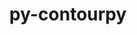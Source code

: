 ---
title: "py-contourpy"
layout: cache
categories: [package, develop]
meta: {"compilers": ["apple-clang@=16.0.0", "gcc@=11.1.0", "gcc@=11.4.0", "gcc@=13.2.0", "gcc@=7.5.0", "gcc@=9.4.0", "oneapi@=2024.2.1"], "num_specs": 198, "num_specs_by_stack": {"data-vis-sdk": 11, "e4s": 42, "e4s-neoverse-v2": 21, "e4s-neoverse_v1": 15, "e4s-oneapi": 40, "e4s-power": 5, "e4s-rocm-external": 11, "hep": 11, "ml-darwin-aarch64-mps": 11, "ml-linux-aarch64-cpu": 10, "ml-linux-aarch64-cuda": 10, "ml-linux-x86_64-cpu": 10, "ml-linux-x86_64-cuda": 11, "radiuss": 10, "root": 198}, "oss": ["sequoia", "ubuntu18.04", "ubuntu20.04", "ubuntu22.04", "ubuntu24.04"], "platforms": ["darwin", "linux"], "stacks": ["data-vis-sdk", "e4s", "e4s-neoverse-v2", "e4s-neoverse_v1", "e4s-oneapi", "e4s-power", "e4s-rocm-external", "hep", "ml-darwin-aarch64-mps", "ml-linux-aarch64-cpu", "ml-linux-aarch64-cuda", "ml-linux-x86_64-cpu", "ml-linux-x86_64-cuda", "radiuss", "root"], "targets": ["aarch64", "neoverse_v1", "neoverse_v2", "ppc64le", "x86_64_v3"], "versions": ["1.3.0"]}
spec_details: [{"compiler": "oneapi@=2024.2.1", "hash": "2aprotrpthcj2fiklmwonflpxb5biogd", "os": "ubuntu22.04", "platform": "linux", "size": "-", "stacks": ["root"], "target": "x86_64_v3", "variants": ["build_system=python_pip"], "versions": ["1.3.0"]}, {"compiler": "gcc@=13.2.0", "hash": "2b6pyvbyzsfceay7er5shksqb3ooanvd", "os": "ubuntu24.04", "platform": "linux", "size": "-", "stacks": ["ml-linux-x86_64-cpu", "ml-linux-x86_64-cuda", "root"], "target": "x86_64_v3", "variants": ["build_system=python_pip"], "versions": ["1.3.0"]}, {"compiler": "gcc@=11.4.0", "hash": "35ulptv5rbwmihwou7sdgeiubwf3hyzd", "os": "ubuntu22.04", "platform": "linux", "size": "-", "stacks": ["e4s", "e4s-rocm-external", "root"], "target": "x86_64_v3", "variants": ["build_system=python_pip"], "versions": ["1.3.0"]}, {"compiler": "gcc@=11.4.0", "hash": "3qjtqnqmcxhbaahzaf2uic5nual53urs", "os": "ubuntu22.04", "platform": "linux", "size": "-", "stacks": ["e4s-neoverse-v2", "root"], "target": "neoverse_v2", "variants": ["build_system=python_pip"], "versions": ["1.3.0"]}, {"compiler": "gcc@=11.4.0", "hash": "43jmm4ndntdcrvfrvz7wgk4pdji4nlgq", "os": "ubuntu22.04", "platform": "linux", "size": "-", "stacks": ["hep", "root"], "target": "x86_64_v3", "variants": ["build_system=python_pip"], "versions": ["1.3.0"]}, {"compiler": "gcc@=7.5.0", "hash": "46xc65rjhcbgxy2pzpclw5ufmm4vl5rn", "os": "ubuntu18.04", "platform": "linux", "size": "-", "stacks": ["radiuss", "root"], "target": "x86_64_v3", "variants": ["build_system=python_pip"], "versions": ["1.3.0"]}, {"compiler": "oneapi@=2024.2.1", "hash": "4agm72a4husq3fr54wiale2c7umq6aek", "os": "ubuntu22.04", "platform": "linux", "size": "-", "stacks": ["e4s-oneapi", "root"], "target": "x86_64_v3", "variants": ["build_system=python_pip"], "versions": ["1.3.0"]}, {"compiler": "gcc@=13.2.0", "hash": "4aj6tfg76qtsp4uelk6sa4q5g4dsfzqk", "os": "ubuntu24.04", "platform": "linux", "size": "-", "stacks": ["ml-linux-x86_64-cpu", "ml-linux-x86_64-cuda", "root"], "target": "x86_64_v3", "variants": ["build_system=python_pip"], "versions": ["1.3.0"]}, {"compiler": "gcc@=11.4.0", "hash": "4jna2cx7ot6ed2dv3zfytxd4xcila642", "os": "ubuntu22.04", "platform": "linux", "size": "-", "stacks": ["e4s", "root"], "target": "x86_64_v3", "variants": ["build_system=python_pip"], "versions": ["1.3.0"]}, {"compiler": "gcc@=7.5.0", "hash": "57ce5zl54k3avlm3tmnoqcdn2goyy4e2", "os": "ubuntu18.04", "platform": "linux", "size": "-", "stacks": ["radiuss", "root"], "target": "x86_64_v3", "variants": ["build_system=python_pip"], "versions": ["1.3.0"]}, {"compiler": "oneapi@=2024.2.1", "hash": "57rzr6rfopanpx3jfjugyrkzpfm42etn", "os": "ubuntu22.04", "platform": "linux", "size": "-", "stacks": ["e4s-oneapi", "root"], "target": "x86_64_v3", "variants": ["build_system=python_pip"], "versions": ["1.3.0"]}, {"compiler": "gcc@=11.4.0", "hash": "5ftmys5ebgliggyv7f65nbkend73bhkm", "os": "ubuntu22.04", "platform": "linux", "size": "-", "stacks": ["e4s-neoverse_v1", "root"], "target": "neoverse_v1", "variants": ["build_system=python_pip"], "versions": ["1.3.0"]}, {"compiler": "gcc@=11.4.0", "hash": "5hvr7ln5bes6etlwssony2ce5wy6lpfs", "os": "ubuntu22.04", "platform": "linux", "size": "-", "stacks": ["root"], "target": "x86_64_v3", "variants": ["build_system=python_pip"], "versions": ["1.3.0"]}, {"compiler": "gcc@=11.4.0", "hash": "5ingtnyycf7scddac5xlhixbvfbpjxvb", "os": "ubuntu22.04", "platform": "linux", "size": "-", "stacks": ["e4s", "root"], "target": "x86_64_v3", "variants": ["build_system=python_pip"], "versions": ["1.3.0"]}, {"compiler": "gcc@=11.4.0", "hash": "5r55ejpz2vqbn4xldcfxua5uukzq3y5i", "os": "ubuntu22.04", "platform": "linux", "size": "-", "stacks": ["root"], "target": "neoverse_v2", "variants": ["build_system=python_pip"], "versions": ["1.3.0"]}, {"compiler": "gcc@=11.4.0", "hash": "5uz53ukttvbrxquwikvlp6zr76zqjema", "os": "ubuntu22.04", "platform": "linux", "size": "-", "stacks": ["e4s-neoverse_v1", "root"], "target": "neoverse_v1", "variants": ["build_system=python_pip"], "versions": ["1.3.0"]}, {"compiler": "gcc@=11.4.0", "hash": "6ejs7fw2ept37okyzr62xjzlbmc65twv", "os": "ubuntu22.04", "platform": "linux", "size": "-", "stacks": ["e4s", "root"], "target": "x86_64_v3", "variants": ["build_system=python_pip"], "versions": ["1.3.0"]}, {"compiler": "oneapi@=2024.2.1", "hash": "6gvrnazzt4cnsnchhufjeyjdllz3d6dc", "os": "ubuntu22.04", "platform": "linux", "size": "-", "stacks": ["e4s-oneapi", "root"], "target": "x86_64_v3", "variants": ["build_system=python_pip"], "versions": ["1.3.0"]}, {"compiler": "gcc@=9.4.0", "hash": "6hjrti33tcepdybwdjwtzdlrfxzs7nou", "os": "ubuntu20.04", "platform": "linux", "size": "-", "stacks": ["e4s-power", "root"], "target": "ppc64le", "variants": ["build_system=python_pip"], "versions": ["1.3.0"]}, {"compiler": "gcc@=11.1.0", "hash": "6j7m3ynez53u2uz7pd7vye5b337yz4xe", "os": "ubuntu20.04", "platform": "linux", "size": "-", "stacks": ["data-vis-sdk", "root"], "target": "x86_64_v3", "variants": ["build_system=python_pip"], "versions": ["1.3.0"]}, {"compiler": "gcc@=11.4.0", "hash": "6nfblhtxgyfpz2ajkpvvhw664zw4iu3k", "os": "ubuntu22.04", "platform": "linux", "size": "-", "stacks": ["e4s", "root"], "target": "x86_64_v3", "variants": ["build_system=python_pip"], "versions": ["1.3.0"]}, {"compiler": "gcc@=13.2.0", "hash": "6q7mulehyp5d6fl37ebtu2xaoic22tl6", "os": "ubuntu24.04", "platform": "linux", "size": "-", "stacks": ["ml-linux-x86_64-cpu", "ml-linux-x86_64-cuda", "root"], "target": "x86_64_v3", "variants": ["build_system=python_pip"], "versions": ["1.3.0"]}, {"compiler": "gcc@=13.2.0", "hash": "74xc3oudznb64mmlbfqa644x3flx5m4m", "os": "ubuntu24.04", "platform": "linux", "size": "-", "stacks": ["ml-linux-aarch64-cpu", "ml-linux-aarch64-cuda", "root"], "target": "aarch64", "variants": ["build_system=python_pip"], "versions": ["1.3.0"]}, {"compiler": "gcc@=11.4.0", "hash": "7gztjb37oi6w2ncgqj3wcfnxdgpu3zsb", "os": "ubuntu22.04", "platform": "linux", "size": "-", "stacks": ["e4s", "root"], "target": "x86_64_v3", "variants": ["build_system=python_pip"], "versions": ["1.3.0"]}, {"compiler": "gcc@=11.1.0", "hash": "7q4k5k3yvcl66i7utyssg5rgfne6tfhu", "os": "ubuntu20.04", "platform": "linux", "size": "-", "stacks": ["data-vis-sdk", "root"], "target": "x86_64_v3", "variants": ["build_system=python_pip"], "versions": ["1.3.0"]}, {"compiler": "gcc@=11.4.0", "hash": "7rrtshov3oxclfxsxknwcjdnt6t33v3w", "os": "ubuntu22.04", "platform": "linux", "size": "-", "stacks": ["e4s-neoverse-v2", "root"], "target": "neoverse_v2", "variants": ["build_system=python_pip"], "versions": ["1.3.0"]}, {"compiler": "oneapi@=2024.2.1", "hash": "7tuyk7hfgcglh6m3uus2whf5qmemof7b", "os": "ubuntu22.04", "platform": "linux", "size": "-", "stacks": ["e4s-oneapi", "root"], "target": "x86_64_v3", "variants": ["build_system=python_pip"], "versions": ["1.3.0"]}, {"compiler": "oneapi@=2024.2.1", "hash": "7uwlon3alptu3rkqdisv4zsxedfibjnd", "os": "ubuntu22.04", "platform": "linux", "size": "-", "stacks": ["e4s-oneapi", "root"], "target": "x86_64_v3", "variants": ["build_system=python_pip"], "versions": ["1.3.0"]}, {"compiler": "gcc@=11.4.0", "hash": "7wr7o7gt7wesdthcmwh77g7s4bvtgssr", "os": "ubuntu22.04", "platform": "linux", "size": "-", "stacks": ["e4s-neoverse-v2", "root"], "target": "neoverse_v2", "variants": ["build_system=python_pip"], "versions": ["1.3.0"]}, {"compiler": "gcc@=11.4.0", "hash": "7y6ajxipkgint7bryjph4iysvodj5kfa", "os": "ubuntu22.04", "platform": "linux", "size": "-", "stacks": ["e4s", "root"], "target": "x86_64_v3", "variants": ["build_system=python_pip"], "versions": ["1.3.0"]}, {"compiler": "gcc@=9.4.0", "hash": "am5slyt3pee2aaaxud6w2qgvzr4sfjdw", "os": "ubuntu20.04", "platform": "linux", "size": "-", "stacks": ["e4s-power", "root"], "target": "ppc64le", "variants": ["build_system=python_pip"], "versions": ["1.3.0"]}, {"compiler": "gcc@=11.4.0", "hash": "apj5ygsf5vcxc7svyq6zzsykwr6p2556", "os": "ubuntu22.04", "platform": "linux", "size": "-", "stacks": ["e4s-neoverse-v2", "root"], "target": "neoverse_v2", "variants": ["build_system=python_pip"], "versions": ["1.3.0"]}, {"compiler": "apple-clang@=16.0.0", "hash": "aprmd5apfxb3irvlki35pbummxtp3yzk", "os": "sequoia", "platform": "darwin", "size": "-", "stacks": ["ml-darwin-aarch64-mps", "root"], "target": "aarch64", "variants": ["build_system=python_pip"], "versions": ["1.3.0"]}, {"compiler": "gcc@=13.2.0", "hash": "aqmy5heqdntbjyqteqraficclwlovbrb", "os": "ubuntu24.04", "platform": "linux", "size": "-", "stacks": ["ml-linux-aarch64-cpu", "ml-linux-aarch64-cuda", "root"], "target": "aarch64", "variants": ["build_system=python_pip"], "versions": ["1.3.0"]}, {"compiler": "gcc@=11.4.0", "hash": "asqjag2aqbrjwfonp4ixgnkzqrn7hxy3", "os": "ubuntu22.04", "platform": "linux", "size": "-", "stacks": ["e4s-neoverse_v1", "root"], "target": "neoverse_v1", "variants": ["build_system=python_pip"], "versions": ["1.3.0"]}, {"compiler": "gcc@=11.4.0", "hash": "avvecjteiox4k5jfjtew62jkb2pbok3n", "os": "ubuntu22.04", "platform": "linux", "size": "-", "stacks": ["e4s", "root"], "target": "x86_64_v3", "variants": ["build_system=python_pip"], "versions": ["1.3.0"]}, {"compiler": "oneapi@=2024.2.1", "hash": "az6qln7s3e2b27ern566fo5koqegxlq3", "os": "ubuntu22.04", "platform": "linux", "size": "-", "stacks": ["root"], "target": "x86_64_v3", "variants": ["build_system=python_pip"], "versions": ["1.3.0"]}, {"compiler": "oneapi@=2024.2.1", "hash": "be57l7jauiicom22t55lxynxfxj6dxdy", "os": "ubuntu22.04", "platform": "linux", "size": "-", "stacks": ["e4s-oneapi", "root"], "target": "x86_64_v3", "variants": ["build_system=python_pip"], "versions": ["1.3.0"]}, {"compiler": "gcc@=11.4.0", "hash": "bjwcxk3f3svxj5yg4o3n75p6nta4eyde", "os": "ubuntu22.04", "platform": "linux", "size": "-", "stacks": ["e4s", "root"], "target": "x86_64_v3", "variants": ["build_system=python_pip"], "versions": ["1.3.0"]}, {"compiler": "gcc@=9.4.0", "hash": "bqfm4fnxfif64mz3itp6kjhgule7gqzy", "os": "ubuntu20.04", "platform": "linux", "size": "-", "stacks": ["e4s-power", "root"], "target": "ppc64le", "variants": ["build_system=python_pip"], "versions": ["1.3.0"]}, {"compiler": "gcc@=13.2.0", "hash": "brztmh7wkpixubh6xojlm3yg4dp2swp4", "os": "ubuntu24.04", "platform": "linux", "size": "-", "stacks": ["ml-linux-aarch64-cpu", "ml-linux-aarch64-cuda", "root"], "target": "aarch64", "variants": ["build_system=python_pip"], "versions": ["1.3.0"]}, {"compiler": "oneapi@=2024.2.1", "hash": "bynk2jz5dhgw4j5so2opupbhzkdcfbjf", "os": "ubuntu22.04", "platform": "linux", "size": "-", "stacks": ["e4s-oneapi", "root"], "target": "x86_64_v3", "variants": ["build_system=python_pip"], "versions": ["1.3.0"]}, {"compiler": "gcc@=11.1.0", "hash": "c36as4lsid25rt6t5i24agw74iybwvzy", "os": "ubuntu20.04", "platform": "linux", "size": "-", "stacks": ["data-vis-sdk", "root"], "target": "x86_64_v3", "variants": ["build_system=python_pip"], "versions": ["1.3.0"]}, {"compiler": "oneapi@=2024.2.1", "hash": "c4hbnvtnv7kidkuswqov3ku5ggznzouh", "os": "ubuntu22.04", "platform": "linux", "size": "-", "stacks": ["e4s-oneapi", "root"], "target": "x86_64_v3", "variants": ["build_system=python_pip"], "versions": ["1.3.0"]}, {"compiler": "gcc@=13.2.0", "hash": "c6goxqsfqvlz2mwrmldbckmo7bwpporo", "os": "ubuntu24.04", "platform": "linux", "size": "-", "stacks": ["root"], "target": "aarch64", "variants": ["build_system=python_pip"], "versions": ["1.3.0"]}, {"compiler": "apple-clang@=16.0.0", "hash": "cc5iirmiunspeqaidxhkuvakulgx3hn5", "os": "sequoia", "platform": "darwin", "size": "-", "stacks": ["ml-darwin-aarch64-mps", "root"], "target": "aarch64", "variants": ["build_system=python_pip"], "versions": ["1.3.0"]}, {"compiler": "gcc@=11.4.0", "hash": "cdqsucx7nxmruxgukwurqngshjena25o", "os": "ubuntu22.04", "platform": "linux", "size": "-", "stacks": ["e4s", "root"], "target": "x86_64_v3", "variants": ["build_system=python_pip"], "versions": ["1.3.0"]}, {"compiler": "oneapi@=2024.2.1", "hash": "civpszpdezq7bl7m2rzpom7dbwemyk7r", "os": "ubuntu22.04", "platform": "linux", "size": "-", "stacks": ["e4s-oneapi", "root"], "target": "x86_64_v3", "variants": ["build_system=python_pip"], "versions": ["1.3.0"]}, {"compiler": "gcc@=11.4.0", "hash": "cjvapi3iroqobremf662na7skmbbuuyf", "os": "ubuntu22.04", "platform": "linux", "size": "-", "stacks": ["root"], "target": "x86_64_v3", "variants": ["build_system=python_pip"], "versions": ["1.3.0"]}, {"compiler": "oneapi@=2024.2.1", "hash": "clene7cnyrslz3getnyypya6p7qxujlf", "os": "ubuntu22.04", "platform": "linux", "size": "-", "stacks": ["e4s-oneapi", "root"], "target": "x86_64_v3", "variants": ["build_system=python_pip"], "versions": ["1.3.0"]}, {"compiler": "gcc@=13.2.0", "hash": "cmf3zxhtnjmw4seuhewhcamjv5vd2qcl", "os": "ubuntu24.04", "platform": "linux", "size": "-", "stacks": ["ml-linux-aarch64-cpu", "ml-linux-aarch64-cuda", "root"], "target": "aarch64", "variants": ["build_system=python_pip"], "versions": ["1.3.0"]}, {"compiler": "gcc@=11.1.0", "hash": "crotv6m3datdb5hneviw3twd42all24p", "os": "ubuntu20.04", "platform": "linux", "size": "-", "stacks": ["data-vis-sdk", "root"], "target": "x86_64_v3", "variants": ["build_system=python_pip"], "versions": ["1.3.0"]}, {"compiler": "gcc@=11.4.0", "hash": "d32jjnhk2x46jag6v673xywc3ufw4kvv", "os": "ubuntu22.04", "platform": "linux", "size": "-", "stacks": ["e4s-neoverse_v1", "root"], "target": "neoverse_v1", "variants": ["build_system=python_pip"], "versions": ["1.3.0"]}, {"compiler": "oneapi@=2024.2.1", "hash": "d3goi2vogmu5vxpzuiipasjhl2tdjbip", "os": "ubuntu22.04", "platform": "linux", "size": "-", "stacks": ["e4s-oneapi", "root"], "target": "x86_64_v3", "variants": ["build_system=python_pip"], "versions": ["1.3.0"]}, {"compiler": "gcc@=11.4.0", "hash": "d3s77orsajilcy4g3dzisl4wtuf27ac5", "os": "ubuntu22.04", "platform": "linux", "size": "-", "stacks": ["e4s", "root"], "target": "x86_64_v3", "variants": ["build_system=python_pip"], "versions": ["1.3.0"]}, {"compiler": "gcc@=11.4.0", "hash": "dq72bymijd6e6owhfnutcjzbwc3jpjvl", "os": "ubuntu22.04", "platform": "linux", "size": "-", "stacks": ["e4s-neoverse_v1", "root"], "target": "neoverse_v1", "variants": ["build_system=python_pip"], "versions": ["1.3.0"]}, {"compiler": "gcc@=7.5.0", "hash": "e3o5b72xy2yebjgsrkdusekttoumiar4", "os": "ubuntu18.04", "platform": "linux", "size": "-", "stacks": ["radiuss", "root"], "target": "x86_64_v3", "variants": ["build_system=python_pip"], "versions": ["1.3.0"]}, {"compiler": "gcc@=11.4.0", "hash": "e47vyclezjqjnj7fpq3hvcapj5cwhfv6", "os": "ubuntu22.04", "platform": "linux", "size": "-", "stacks": ["e4s-neoverse_v1", "root"], "target": "neoverse_v1", "variants": ["build_system=python_pip"], "versions": ["1.3.0"]}, {"compiler": "gcc@=11.1.0", "hash": "efvyi4uh4r3xcfxvxkzo5hjx6agieznk", "os": "ubuntu20.04", "platform": "linux", "size": "-", "stacks": ["data-vis-sdk", "root"], "target": "x86_64_v3", "variants": ["build_system=python_pip"], "versions": ["1.3.0"]}, {"compiler": "gcc@=11.4.0", "hash": "ewffozybub4fl7nhq6fojmumncirphmp", "os": "ubuntu22.04", "platform": "linux", "size": "-", "stacks": ["e4s", "e4s-rocm-external", "root"], "target": "x86_64_v3", "variants": ["build_system=python_pip"], "versions": ["1.3.0"]}, {"compiler": "gcc@=11.4.0", "hash": "f2pppqz5pib6pajldblowqslgvlaqvof", "os": "ubuntu22.04", "platform": "linux", "size": "-", "stacks": ["e4s-neoverse-v2", "root"], "target": "neoverse_v2", "variants": ["build_system=python_pip"], "versions": ["1.3.0"]}, {"compiler": "oneapi@=2024.2.1", "hash": "fopoyvhtbeiwdgasjlhqjbvx7yjryfbt", "os": "ubuntu22.04", "platform": "linux", "size": "-", "stacks": ["e4s-oneapi", "root"], "target": "x86_64_v3", "variants": ["build_system=python_pip"], "versions": ["1.3.0"]}, {"compiler": "gcc@=7.5.0", "hash": "frirdbcayrhdtrddpaf5im6xdbq2kyxs", "os": "ubuntu18.04", "platform": "linux", "size": "-", "stacks": ["radiuss", "root"], "target": "x86_64_v3", "variants": ["build_system=python_pip"], "versions": ["1.3.0"]}, {"compiler": "gcc@=11.4.0", "hash": "g47ihov3lwhb33yvr26qg4s4msv2wtvu", "os": "ubuntu22.04", "platform": "linux", "size": "-", "stacks": ["e4s-neoverse_v1", "root"], "target": "neoverse_v1", "variants": ["build_system=python_pip"], "versions": ["1.3.0"]}, {"compiler": "gcc@=11.4.0", "hash": "g65ftrggl5ur7y3tzh47vjw2e6nxobmq", "os": "ubuntu22.04", "platform": "linux", "size": "-", "stacks": ["hep", "root"], "target": "x86_64_v3", "variants": ["build_system=python_pip"], "versions": ["1.3.0"]}, {"compiler": "gcc@=13.2.0", "hash": "g6yfjo5zrcfxpeyvsyxokumlujpdp5vm", "os": "ubuntu24.04", "platform": "linux", "size": "-", "stacks": ["ml-linux-x86_64-cuda", "root"], "target": "x86_64_v3", "variants": ["build_system=python_pip"], "versions": ["1.3.0"]}, {"compiler": "apple-clang@=16.0.0", "hash": "gae74powv3a7b7j3ense7cxaeugo44m3", "os": "sequoia", "platform": "darwin", "size": "-", "stacks": ["ml-darwin-aarch64-mps", "root"], "target": "aarch64", "variants": ["build_system=python_pip"], "versions": ["1.3.0"]}, {"compiler": "gcc@=11.4.0", "hash": "gditilgtuuv7f2ntbwwo4uokfqs2mgz5", "os": "ubuntu22.04", "platform": "linux", "size": "-", "stacks": ["e4s", "root"], "target": "x86_64_v3", "variants": ["build_system=python_pip"], "versions": ["1.3.0"]}, {"compiler": "oneapi@=2024.2.1", "hash": "genmfofxjf3iqsjpom3v4g7vh3fhzdi3", "os": "ubuntu22.04", "platform": "linux", "size": "-", "stacks": ["e4s-oneapi", "root"], "target": "x86_64_v3", "variants": ["build_system=python_pip"], "versions": ["1.3.0"]}, {"compiler": "gcc@=11.4.0", "hash": "giav4tig7tsvefbztmwztkmskbkjk52i", "os": "ubuntu22.04", "platform": "linux", "size": "-", "stacks": ["e4s", "root"], "target": "x86_64_v3", "variants": ["build_system=python_pip"], "versions": ["1.3.0"]}, {"compiler": "gcc@=13.2.0", "hash": "gjkmhkn3xbevqj6qsv47ldbrz7uplocu", "os": "ubuntu24.04", "platform": "linux", "size": "-", "stacks": ["ml-linux-aarch64-cpu", "ml-linux-aarch64-cuda", "root"], "target": "aarch64", "variants": ["build_system=python_pip"], "versions": ["1.3.0"]}, {"compiler": "gcc@=11.4.0", "hash": "gl253hckn2rdm6cdoh3woinszpylgivf", "os": "ubuntu22.04", "platform": "linux", "size": "-", "stacks": ["e4s-neoverse-v2", "root"], "target": "neoverse_v2", "variants": ["build_system=python_pip"], "versions": ["1.3.0"]}, {"compiler": "gcc@=11.4.0", "hash": "gps36ttmdtruv2vplblcszdbuo5y66e5", "os": "ubuntu22.04", "platform": "linux", "size": "-", "stacks": ["e4s", "root"], "target": "x86_64_v3", "variants": ["build_system=python_pip"], "versions": ["1.3.0"]}, {"compiler": "oneapi@=2024.2.1", "hash": "gr64wbcvcaliv6oduge5dpq6s2opkcwi", "os": "ubuntu22.04", "platform": "linux", "size": "-", "stacks": ["e4s-oneapi", "root"], "target": "x86_64_v3", "variants": ["build_system=python_pip"], "versions": ["1.3.0"]}, {"compiler": "apple-clang@=16.0.0", "hash": "gtesyvq3mtssmmmpsopq6kni23x3zll7", "os": "sequoia", "platform": "darwin", "size": "-", "stacks": ["ml-darwin-aarch64-mps", "root"], "target": "aarch64", "variants": ["build_system=python_pip"], "versions": ["1.3.0"]}, {"compiler": "gcc@=11.4.0", "hash": "gu7zydrmzmlwphe4fzg75bjow6ihhogd", "os": "ubuntu22.04", "platform": "linux", "size": "-", "stacks": ["hep", "root"], "target": "x86_64_v3", "variants": ["build_system=python_pip"], "versions": ["1.3.0"]}, {"compiler": "oneapi@=2024.2.1", "hash": "guxoebl3gtfz37p7wg6baazflb2ztamw", "os": "ubuntu22.04", "platform": "linux", "size": "-", "stacks": ["e4s-oneapi", "root"], "target": "x86_64_v3", "variants": ["build_system=python_pip"], "versions": ["1.3.0"]}, {"compiler": "gcc@=11.4.0", "hash": "hbx2wulgtdynjzf4vwzwskdllropha4g", "os": "ubuntu22.04", "platform": "linux", "size": "-", "stacks": ["e4s", "e4s-rocm-external", "root"], "target": "x86_64_v3", "variants": ["build_system=python_pip"], "versions": ["1.3.0"]}, {"compiler": "oneapi@=2024.2.1", "hash": "hccq4xzxg3see3zvy4gd22l5ec62bgvq", "os": "ubuntu22.04", "platform": "linux", "size": "-", "stacks": ["e4s-oneapi", "root"], "target": "x86_64_v3", "variants": ["build_system=python_pip"], "versions": ["1.3.0"]}, {"compiler": "gcc@=11.4.0", "hash": "hqlovyew7kbawif6bdxykd5qwhg5hsfs", "os": "ubuntu22.04", "platform": "linux", "size": "-", "stacks": ["e4s-neoverse-v2", "root"], "target": "neoverse_v2", "variants": ["build_system=python_pip"], "versions": ["1.3.0"]}, {"compiler": "gcc@=11.4.0", "hash": "hvtlb6wexpt3c7l3o2z5zmwi3d5b3ueo", "os": "ubuntu22.04", "platform": "linux", "size": "-", "stacks": ["e4s", "root"], "target": "x86_64_v3", "variants": ["build_system=python_pip"], "versions": ["1.3.0"]}, {"compiler": "gcc@=13.2.0", "hash": "i43tgqhxbx3k6lgcjnr4xyx3rx5nlss2", "os": "ubuntu24.04", "platform": "linux", "size": "-", "stacks": ["ml-linux-x86_64-cpu", "ml-linux-x86_64-cuda", "root"], "target": "x86_64_v3", "variants": ["build_system=python_pip"], "versions": ["1.3.0"]}, {"compiler": "oneapi@=2024.2.1", "hash": "i6jgh3m42dzszc5rve3znlhewuie555t", "os": "ubuntu22.04", "platform": "linux", "size": "-", "stacks": ["e4s-oneapi", "root"], "target": "x86_64_v3", "variants": ["build_system=python_pip"], "versions": ["1.3.0"]}, {"compiler": "gcc@=11.4.0", "hash": "i6pkka5lzcehpgsy6fywetijjcxhjxwq", "os": "ubuntu22.04", "platform": "linux", "size": "-", "stacks": ["e4s-neoverse-v2", "root"], "target": "neoverse_v2", "variants": ["build_system=python_pip"], "versions": ["1.3.0"]}, {"compiler": "gcc@=11.4.0", "hash": "i7xgvy2ove72dbwc5q2u4qok3f2iiajq", "os": "ubuntu22.04", "platform": "linux", "size": "-", "stacks": ["e4s", "root"], "target": "x86_64_v3", "variants": ["build_system=python_pip"], "versions": ["1.3.0"]}, {"compiler": "gcc@=13.2.0", "hash": "ie522lgl37glznzl7rvdmrrmmgdjd4g5", "os": "ubuntu24.04", "platform": "linux", "size": "-", "stacks": ["ml-linux-aarch64-cpu", "ml-linux-aarch64-cuda", "root"], "target": "aarch64", "variants": ["build_system=python_pip"], "versions": ["1.3.0"]}, {"compiler": "gcc@=11.1.0", "hash": "if2rm6fwbnvwi626ms2zbjnbbbu3oolv", "os": "ubuntu20.04", "platform": "linux", "size": "-", "stacks": ["data-vis-sdk", "root"], "target": "x86_64_v3", "variants": ["build_system=python_pip"], "versions": ["1.3.0"]}, {"compiler": "oneapi@=2024.2.1", "hash": "iq7t3nhzoqvpqaocz3kmpiesqolvq7gw", "os": "ubuntu22.04", "platform": "linux", "size": "-", "stacks": ["e4s-oneapi", "root"], "target": "x86_64_v3", "variants": ["build_system=python_pip"], "versions": ["1.3.0"]}, {"compiler": "gcc@=11.4.0", "hash": "iqrjsrezrxt5gvmroxtlp5ph7gu53buj", "os": "ubuntu22.04", "platform": "linux", "size": "-", "stacks": ["e4s-neoverse-v2", "root"], "target": "neoverse_v2", "variants": ["build_system=python_pip"], "versions": ["1.3.0"]}, {"compiler": "gcc@=11.1.0", "hash": "iy6wrorkraqdkz6absb2hg6j22gdl7mu", "os": "ubuntu20.04", "platform": "linux", "size": "-", "stacks": ["data-vis-sdk", "root"], "target": "x86_64_v3", "variants": ["build_system=python_pip"], "versions": ["1.3.0"]}, {"compiler": "apple-clang@=16.0.0", "hash": "jaa4vkb2bzls7uno7yjp6iuiajmigivf", "os": "sequoia", "platform": "darwin", "size": "-", "stacks": ["ml-darwin-aarch64-mps", "root"], "target": "aarch64", "variants": ["build_system=python_pip"], "versions": ["1.3.0"]}, {"compiler": "gcc@=11.4.0", "hash": "jdppwzlcwjruqwhzdb6tne3rxbdc3usp", "os": "ubuntu22.04", "platform": "linux", "size": "-", "stacks": ["hep", "root"], "target": "x86_64_v3", "variants": ["build_system=python_pip"], "versions": ["1.3.0"]}, {"compiler": "gcc@=7.5.0", "hash": "jhj7uggpy6jnccjrdgziirjsaafo5qyc", "os": "ubuntu18.04", "platform": "linux", "size": "-", "stacks": ["root"], "target": "x86_64_v3", "variants": ["build_system=python_pip"], "versions": ["1.3.0"]}, {"compiler": "gcc@=11.4.0", "hash": "jlby5tt2bdzouyaypnvishepvm3vm6np", "os": "ubuntu22.04", "platform": "linux", "size": "-", "stacks": ["e4s-neoverse-v2", "root"], "target": "neoverse_v2", "variants": ["build_system=python_pip"], "versions": ["1.3.0"]}, {"compiler": "oneapi@=2024.2.1", "hash": "jr35wljmnhrerjjmof5laksnxoblbaw5", "os": "ubuntu22.04", "platform": "linux", "size": "-", "stacks": ["e4s-oneapi", "root"], "target": "x86_64_v3", "variants": ["build_system=python_pip"], "versions": ["1.3.0"]}, {"compiler": "oneapi@=2024.2.1", "hash": "jtwns6jtg2wfsdmio33lewi52usngvpj", "os": "ubuntu22.04", "platform": "linux", "size": "-", "stacks": ["e4s-oneapi", "root"], "target": "x86_64_v3", "variants": ["build_system=python_pip"], "versions": ["1.3.0"]}, {"compiler": "gcc@=11.4.0", "hash": "jxnnldnfrk7gjqmlf3jaf5zinwnvlagc", "os": "ubuntu22.04", "platform": "linux", "size": "-", "stacks": ["e4s", "root"], "target": "x86_64_v3", "variants": ["build_system=python_pip"], "versions": ["1.3.0"]}, {"compiler": "gcc@=9.4.0", "hash": "jybd23du3ngtywsjuldewqzbi5ds7i22", "os": "ubuntu20.04", "platform": "linux", "size": "-", "stacks": ["e4s-power", "root"], "target": "ppc64le", "variants": ["build_system=python_pip"], "versions": ["1.3.0"]}, {"compiler": "gcc@=13.2.0", "hash": "k5k4jw2w4zteehvn7hyj4yoll2aonqba", "os": "ubuntu24.04", "platform": "linux", "size": "-", "stacks": ["ml-linux-x86_64-cpu", "ml-linux-x86_64-cuda", "root"], "target": "x86_64_v3", "variants": ["build_system=python_pip"], "versions": ["1.3.0"]}, {"compiler": "oneapi@=2024.2.1", "hash": "k73zonr3phlvasrmmn7g74uuvkkvfqeq", "os": "ubuntu22.04", "platform": "linux", "size": "-", "stacks": ["e4s-oneapi", "root"], "target": "x86_64_v3", "variants": ["build_system=python_pip"], "versions": ["1.3.0"]}, {"compiler": "gcc@=11.4.0", "hash": "kahqixszwavn2jykjtcyxbrgznp273ma", "os": "ubuntu22.04", "platform": "linux", "size": "-", "stacks": ["e4s-neoverse_v1", "root"], "target": "neoverse_v1", "variants": ["build_system=python_pip"], "versions": ["1.3.0"]}, {"compiler": "gcc@=13.2.0", "hash": "kfqkuxpweui76tw2wrzzhg2b6rumkemh", "os": "ubuntu24.04", "platform": "linux", "size": "-", "stacks": ["ml-linux-aarch64-cpu", "ml-linux-aarch64-cuda", "root"], "target": "aarch64", "variants": ["build_system=python_pip"], "versions": ["1.3.0"]}, {"compiler": "gcc@=11.4.0", "hash": "kgm225qnc23rthczfdhjrfiyt2bzvakn", "os": "ubuntu22.04", "platform": "linux", "size": "-", "stacks": ["e4s-neoverse-v2", "root"], "target": "neoverse_v2", "variants": ["build_system=python_pip"], "versions": ["1.3.0"]}, {"compiler": "gcc@=11.4.0", "hash": "lbnjlq5jvijxdurescc3gzxothhjgo23", "os": "ubuntu22.04", "platform": "linux", "size": "-", "stacks": ["e4s", "root"], "target": "x86_64_v3", "variants": ["build_system=python_pip"], "versions": ["1.3.0"]}, {"compiler": "oneapi@=2024.2.1", "hash": "lcnvkoar6hckldewxndkvb6ekh4nsulo", "os": "ubuntu22.04", "platform": "linux", "size": "-", "stacks": ["e4s-oneapi", "root"], "target": "x86_64_v3", "variants": ["build_system=python_pip"], "versions": ["1.3.0"]}, {"compiler": "gcc@=11.4.0", "hash": "ldsquyjzdzupn42ynupnwljdcdlniblh", "os": "ubuntu22.04", "platform": "linux", "size": "-", "stacks": ["e4s", "e4s-rocm-external", "root"], "target": "x86_64_v3", "variants": ["build_system=python_pip"], "versions": ["1.3.0"]}, {"compiler": "oneapi@=2024.2.1", "hash": "lenhz55r5me66zwfbucxmojt45lxrffd", "os": "ubuntu22.04", "platform": "linux", "size": "-", "stacks": ["e4s-oneapi", "root"], "target": "x86_64_v3", "variants": ["build_system=python_pip"], "versions": ["1.3.0"]}, {"compiler": "oneapi@=2024.2.1", "hash": "lhre5fhoyywhgdvji7uzcj6uxfkn3v4b", "os": "ubuntu22.04", "platform": "linux", "size": "-", "stacks": ["e4s-oneapi", "root"], "target": "x86_64_v3", "variants": ["build_system=python_pip"], "versions": ["1.3.0"]}, {"compiler": "gcc@=11.4.0", "hash": "lssehw3ihf5fktzwdvbvfuq7bcgnq7gb", "os": "ubuntu22.04", "platform": "linux", "size": "-", "stacks": ["e4s-neoverse_v1", "root"], "target": "neoverse_v1", "variants": ["build_system=python_pip"], "versions": ["1.3.0"]}, {"compiler": "apple-clang@=16.0.0", "hash": "lwmocqgfe6pju65gdzccmft355ncnibc", "os": "sequoia", "platform": "darwin", "size": "-", "stacks": ["ml-darwin-aarch64-mps", "root"], "target": "aarch64", "variants": ["build_system=python_pip"], "versions": ["1.3.0"]}, {"compiler": "gcc@=13.2.0", "hash": "lztykt6oj6upchme3y2pc5g2eghgsaer", "os": "ubuntu24.04", "platform": "linux", "size": "-", "stacks": ["ml-linux-x86_64-cpu", "ml-linux-x86_64-cuda", "root"], "target": "x86_64_v3", "variants": ["build_system=python_pip"], "versions": ["1.3.0"]}, {"compiler": "oneapi@=2024.2.1", "hash": "m4fsxtmj75hms47as2sdpsjjemke6dry", "os": "ubuntu22.04", "platform": "linux", "size": "-", "stacks": ["e4s-oneapi", "root"], "target": "x86_64_v3", "variants": ["build_system=python_pip"], "versions": ["1.3.0"]}, {"compiler": "gcc@=11.1.0", "hash": "mcc5stp6fbhxfvywx2ofanif4upohm5g", "os": "ubuntu20.04", "platform": "linux", "size": "-", "stacks": ["data-vis-sdk", "root"], "target": "x86_64_v3", "variants": ["build_system=python_pip"], "versions": ["1.3.0"]}, {"compiler": "oneapi@=2024.2.1", "hash": "mcz2qzvkfeyx5kfw77c45yoja5qxkmhq", "os": "ubuntu22.04", "platform": "linux", "size": "-", "stacks": ["e4s-oneapi", "root"], "target": "x86_64_v3", "variants": ["build_system=python_pip"], "versions": ["1.3.0"]}, {"compiler": "gcc@=11.4.0", "hash": "mdzer56p4ehwups6mbqr6mxhq3iblisk", "os": "ubuntu22.04", "platform": "linux", "size": "-", "stacks": ["e4s-neoverse-v2", "root"], "target": "neoverse_v2", "variants": ["build_system=python_pip"], "versions": ["1.3.0"]}, {"compiler": "oneapi@=2024.2.1", "hash": "mgbgtkzcmpgqew5mnenelisuux6njtss", "os": "ubuntu22.04", "platform": "linux", "size": "-", "stacks": ["e4s-oneapi", "root"], "target": "x86_64_v3", "variants": ["build_system=python_pip"], "versions": ["1.3.0"]}, {"compiler": "gcc@=11.4.0", "hash": "mhybopah2tibpfiau6roytefbwyyyiuq", "os": "ubuntu22.04", "platform": "linux", "size": "-", "stacks": ["e4s-neoverse-v2", "root"], "target": "neoverse_v2", "variants": ["build_system=python_pip"], "versions": ["1.3.0"]}, {"compiler": "gcc@=11.4.0", "hash": "mig56rmrfhw57zctalgg223wsywc6ph7", "os": "ubuntu22.04", "platform": "linux", "size": "-", "stacks": ["e4s-neoverse-v2", "root"], "target": "neoverse_v2", "variants": ["build_system=python_pip"], "versions": ["1.3.0"]}, {"compiler": "gcc@=7.5.0", "hash": "mojhiwafqzr3vdqcssu3ujnntqxwlfzd", "os": "ubuntu18.04", "platform": "linux", "size": "-", "stacks": ["radiuss", "root"], "target": "x86_64_v3", "variants": ["build_system=python_pip"], "versions": ["1.3.0"]}, {"compiler": "oneapi@=2024.2.1", "hash": "msewfehkjv2ksqkbcew2jcnoiovw5j2n", "os": "ubuntu22.04", "platform": "linux", "size": "-", "stacks": ["e4s-oneapi", "root"], "target": "x86_64_v3", "variants": ["build_system=python_pip"], "versions": ["1.3.0"]}, {"compiler": "gcc@=11.4.0", "hash": "mwpqpzbp6yg465pcqg2rwmz4t5oi3qrd", "os": "ubuntu22.04", "platform": "linux", "size": "-", "stacks": ["e4s-neoverse_v1", "root"], "target": "neoverse_v1", "variants": ["build_system=python_pip"], "versions": ["1.3.0"]}, {"compiler": "gcc@=11.4.0", "hash": "nftyehyiqjlca7y74hbixlap3niwq6ni", "os": "ubuntu22.04", "platform": "linux", "size": "-", "stacks": ["e4s", "e4s-rocm-external", "root"], "target": "x86_64_v3", "variants": ["build_system=python_pip"], "versions": ["1.3.0"]}, {"compiler": "gcc@=11.4.0", "hash": "nhst5ga7bot3ul2br7gpvzmzmvi277me", "os": "ubuntu22.04", "platform": "linux", "size": "-", "stacks": ["e4s", "root"], "target": "x86_64_v3", "variants": ["build_system=python_pip"], "versions": ["1.3.0"]}, {"compiler": "gcc@=11.4.0", "hash": "npcplzj3adzmx7orf3cunbkarjqfycu3", "os": "ubuntu22.04", "platform": "linux", "size": "-", "stacks": ["e4s", "root"], "target": "x86_64_v3", "variants": ["build_system=python_pip"], "versions": ["1.3.0"]}, {"compiler": "gcc@=11.4.0", "hash": "nwvf5gpizviz7gocfpdpoe2jcc275o2k", "os": "ubuntu22.04", "platform": "linux", "size": "-", "stacks": ["root"], "target": "neoverse_v2", "variants": ["build_system=python_pip"], "versions": ["1.3.0"]}, {"compiler": "apple-clang@=16.0.0", "hash": "nypbcicmdm4wtub6hifr4juixatpd342", "os": "sequoia", "platform": "darwin", "size": "-", "stacks": ["ml-darwin-aarch64-mps", "root"], "target": "aarch64", "variants": ["build_system=python_pip"], "versions": ["1.3.0"]}, {"compiler": "gcc@=7.5.0", "hash": "ofchfjrdeit6kiwgvb4cg5skealbglx6", "os": "ubuntu18.04", "platform": "linux", "size": "-", "stacks": ["radiuss", "root"], "target": "x86_64_v3", "variants": ["build_system=python_pip"], "versions": ["1.3.0"]}, {"compiler": "gcc@=11.4.0", "hash": "old2vad26kdckvetcrlrefkba4lmfm5s", "os": "ubuntu22.04", "platform": "linux", "size": "-", "stacks": ["hep", "root"], "target": "x86_64_v3", "variants": ["build_system=python_pip"], "versions": ["1.3.0"]}, {"compiler": "gcc@=13.2.0", "hash": "oup6kmiafr23r3wd75fqj43myavwcsqr", "os": "ubuntu24.04", "platform": "linux", "size": "-", "stacks": ["ml-linux-aarch64-cpu", "ml-linux-aarch64-cuda", "root"], "target": "aarch64", "variants": ["build_system=python_pip"], "versions": ["1.3.0"]}, {"compiler": "gcc@=11.4.0", "hash": "p2uv2va77fropyfyusmzgbycph4ck3t3", "os": "ubuntu22.04", "platform": "linux", "size": "-", "stacks": ["hep", "root"], "target": "x86_64_v3", "variants": ["build_system=python_pip"], "versions": ["1.3.0"]}, {"compiler": "apple-clang@=16.0.0", "hash": "p6dt7uv4ww7je3auigfhbtwizzov5ukx", "os": "sequoia", "platform": "darwin", "size": "-", "stacks": ["ml-darwin-aarch64-mps", "root"], "target": "aarch64", "variants": ["build_system=python_pip"], "versions": ["1.3.0"]}, {"compiler": "gcc@=11.4.0", "hash": "pdgscvjqhy7oewy2vxjgio7izpuyjhaj", "os": "ubuntu22.04", "platform": "linux", "size": "-", "stacks": ["e4s", "root"], "target": "x86_64_v3", "variants": ["build_system=python_pip"], "versions": ["1.3.0"]}, {"compiler": "gcc@=13.2.0", "hash": "pdr6rajy5a2zqwo4w6fwiwedhy6yn3kz", "os": "ubuntu24.04", "platform": "linux", "size": "-", "stacks": ["ml-linux-x86_64-cpu", "ml-linux-x86_64-cuda", "root"], "target": "x86_64_v3", "variants": ["build_system=python_pip"], "versions": ["1.3.0"]}, {"compiler": "gcc@=11.4.0", "hash": "pdxanwkuuk7ydcx5npghp4ounmiuqknx", "os": "ubuntu22.04", "platform": "linux", "size": "-", "stacks": ["root"], "target": "x86_64_v3", "variants": ["build_system=python_pip"], "versions": ["1.3.0"]}, {"compiler": "gcc@=7.5.0", "hash": "petew362t3vbm234ckiatxc2fbcoaovk", "os": "ubuntu18.04", "platform": "linux", "size": "-", "stacks": ["radiuss", "root"], "target": "x86_64_v3", "variants": ["build_system=python_pip"], "versions": ["1.3.0"]}, {"compiler": "gcc@=13.2.0", "hash": "ppvxbsmps7uv2rn64vzba3eb2oob7uxf", "os": "ubuntu24.04", "platform": "linux", "size": "-", "stacks": ["ml-linux-x86_64-cpu", "ml-linux-x86_64-cuda", "root"], "target": "x86_64_v3", "variants": ["build_system=python_pip"], "versions": ["1.3.0"]}, {"compiler": "oneapi@=2024.2.1", "hash": "ptwxzdjcymitjhcbv23vbum4nzwxcdfn", "os": "ubuntu22.04", "platform": "linux", "size": "-", "stacks": ["e4s-oneapi", "root"], "target": "x86_64_v3", "variants": ["build_system=python_pip"], "versions": ["1.3.0"]}, {"compiler": "oneapi@=2024.2.1", "hash": "pvtltgomgnqnvsfcvr4avxczy3vbankp", "os": "ubuntu22.04", "platform": "linux", "size": "-", "stacks": ["e4s-oneapi", "root"], "target": "x86_64_v3", "variants": ["build_system=python_pip"], "versions": ["1.3.0"]}, {"compiler": "gcc@=11.4.0", "hash": "q2uvpglfgcdcp4qas7i32ttpgdrq5uke", "os": "ubuntu22.04", "platform": "linux", "size": "-", "stacks": ["e4s", "root"], "target": "x86_64_v3", "variants": ["build_system=python_pip"], "versions": ["1.3.0"]}, {"compiler": "oneapi@=2024.2.1", "hash": "qwfcdc65bhdrk4x32thjmeixugowie2e", "os": "ubuntu22.04", "platform": "linux", "size": "-", "stacks": ["root"], "target": "x86_64_v3", "variants": ["build_system=python_pip"], "versions": ["1.3.0"]}, {"compiler": "gcc@=13.2.0", "hash": "qwm6bnd5iadqeuowvkbbchmldjzcumyx", "os": "ubuntu24.04", "platform": "linux", "size": "-", "stacks": ["ml-linux-x86_64-cpu", "ml-linux-x86_64-cuda", "root"], "target": "x86_64_v3", "variants": ["build_system=python_pip"], "versions": ["1.3.0"]}, {"compiler": "gcc@=11.4.0", "hash": "qwp25bqsol5dvzclgmii4arns2w6zcs4", "os": "ubuntu22.04", "platform": "linux", "size": "-", "stacks": ["e4s", "e4s-rocm-external", "root"], "target": "x86_64_v3", "variants": ["build_system=python_pip"], "versions": ["1.3.0"]}, {"compiler": "gcc@=11.4.0", "hash": "r3saxfesevrzjcvy3pig7ubvrifhvxcp", "os": "ubuntu22.04", "platform": "linux", "size": "-", "stacks": ["e4s-neoverse-v2", "root"], "target": "neoverse_v2", "variants": ["build_system=python_pip"], "versions": ["1.3.0"]}, {"compiler": "gcc@=11.4.0", "hash": "r45iylbo6t5kjf6f6yxfqcvuyxealyzl", "os": "ubuntu22.04", "platform": "linux", "size": "-", "stacks": ["e4s", "root"], "target": "x86_64_v3", "variants": ["build_system=python_pip"], "versions": ["1.3.0"]}, {"compiler": "gcc@=7.5.0", "hash": "r4npveykqcjp4wzmvbrgrv6h3f7va4g2", "os": "ubuntu18.04", "platform": "linux", "size": "-", "stacks": ["radiuss", "root"], "target": "x86_64_v3", "variants": ["build_system=python_pip"], "versions": ["1.3.0"]}, {"compiler": "gcc@=11.4.0", "hash": "rugosbvrnhel7zibtsr4536nlvdahgrh", "os": "ubuntu22.04", "platform": "linux", "size": "-", "stacks": ["e4s", "root"], "target": "x86_64_v3", "variants": ["build_system=python_pip"], "versions": ["1.3.0"]}, {"compiler": "apple-clang@=16.0.0", "hash": "rwravrwgupegkarmwat76tqqdc7ot2mv", "os": "sequoia", "platform": "darwin", "size": "-", "stacks": ["ml-darwin-aarch64-mps", "root"], "target": "aarch64", "variants": ["build_system=python_pip"], "versions": ["1.3.0"]}, {"compiler": "oneapi@=2024.2.1", "hash": "s72ivisvyrlsda7twvayiys5orw2thnf", "os": "ubuntu22.04", "platform": "linux", "size": "-", "stacks": ["e4s-oneapi", "root"], "target": "x86_64_v3", "variants": ["build_system=python_pip"], "versions": ["1.3.0"]}, {"compiler": "gcc@=11.4.0", "hash": "sehaxobf6i2a7wih6d4zylaoqcroxv5t", "os": "ubuntu22.04", "platform": "linux", "size": "-", "stacks": ["e4s-neoverse-v2", "root"], "target": "neoverse_v2", "variants": ["build_system=python_pip"], "versions": ["1.3.0"]}, {"compiler": "gcc@=11.4.0", "hash": "sijspa5k6canawnyjsozpglgaa5vavzu", "os": "ubuntu22.04", "platform": "linux", "size": "-", "stacks": ["e4s", "root"], "target": "x86_64_v3", "variants": ["build_system=python_pip"], "versions": ["1.3.0"]}, {"compiler": "gcc@=11.4.0", "hash": "sjrjt3qwe4reohbgoo7aoxay6rzy5wx7", "os": "ubuntu22.04", "platform": "linux", "size": "-", "stacks": ["e4s", "e4s-rocm-external", "root"], "target": "x86_64_v3", "variants": ["build_system=python_pip"], "versions": ["1.3.0"]}, {"compiler": "gcc@=11.4.0", "hash": "snuorsib4y753ruwkl3v4ldqs6dh7akv", "os": "ubuntu22.04", "platform": "linux", "size": "-", "stacks": ["e4s", "e4s-rocm-external", "root"], "target": "x86_64_v3", "variants": ["build_system=python_pip"], "versions": ["1.3.0"]}, {"compiler": "gcc@=7.5.0", "hash": "so46zihdonw7puq7yof3kdtxchywixic", "os": "ubuntu18.04", "platform": "linux", "size": "-", "stacks": ["radiuss", "root"], "target": "x86_64_v3", "variants": ["build_system=python_pip"], "versions": ["1.3.0"]}, {"compiler": "gcc@=13.2.0", "hash": "t35agkrbwwenl6m3aydbtp6dlkcamgue", "os": "ubuntu24.04", "platform": "linux", "size": "-", "stacks": ["ml-linux-aarch64-cpu", "ml-linux-aarch64-cuda", "root"], "target": "aarch64", "variants": ["build_system=python_pip"], "versions": ["1.3.0"]}, {"compiler": "gcc@=11.4.0", "hash": "t7zfnagch22dbzkskp4b5oitdwf6jtxs", "os": "ubuntu22.04", "platform": "linux", "size": "-", "stacks": ["e4s-neoverse-v2", "root"], "target": "neoverse_v2", "variants": ["build_system=python_pip"], "versions": ["1.3.0"]}, {"compiler": "gcc@=11.4.0", "hash": "tgxspkuuhyullalygx5pafn5az5pntkt", "os": "ubuntu22.04", "platform": "linux", "size": "-", "stacks": ["e4s", "root"], "target": "x86_64_v3", "variants": ["build_system=python_pip"], "versions": ["1.3.0"]}, {"compiler": "oneapi@=2024.2.1", "hash": "tmgd6s7npbg5rjf7u6n5dw6zjguesx4g", "os": "ubuntu22.04", "platform": "linux", "size": "-", "stacks": ["e4s-oneapi", "root"], "target": "x86_64_v3", "variants": ["build_system=python_pip"], "versions": ["1.3.0"]}, {"compiler": "oneapi@=2024.2.1", "hash": "tvdiswvayfpi5czzbsmzaptd4zcjaisb", "os": "ubuntu22.04", "platform": "linux", "size": "-", "stacks": ["e4s-oneapi", "root"], "target": "x86_64_v3", "variants": ["build_system=python_pip"], "versions": ["1.3.0"]}, {"compiler": "gcc@=11.4.0", "hash": "u3a373ujkirxpg6iwxihzuunzxgqcopu", "os": "ubuntu22.04", "platform": "linux", "size": "-", "stacks": ["e4s", "root"], "target": "x86_64_v3", "variants": ["build_system=python_pip"], "versions": ["1.3.0"]}, {"compiler": "gcc@=11.4.0", "hash": "u5drn4ogxa4apycfgbgmagxepofzhz6k", "os": "ubuntu22.04", "platform": "linux", "size": "-", "stacks": ["e4s", "root"], "target": "x86_64_v3", "variants": ["build_system=python_pip"], "versions": ["1.3.0"]}, {"compiler": "gcc@=11.4.0", "hash": "uiqzxefqjxqmcwbihhaotrnwhzlq2etp", "os": "ubuntu22.04", "platform": "linux", "size": "-", "stacks": ["e4s-neoverse_v1", "root"], "target": "neoverse_v1", "variants": ["build_system=python_pip"], "versions": ["1.3.0"]}, {"compiler": "oneapi@=2024.2.1", "hash": "um2a56hv4z4fr273k2qqcnpkix7xexw6", "os": "ubuntu22.04", "platform": "linux", "size": "-", "stacks": ["e4s-oneapi", "root"], "target": "x86_64_v3", "variants": ["build_system=python_pip"], "versions": ["1.3.0"]}, {"compiler": "apple-clang@=16.0.0", "hash": "umx3v4awaapozvu7vqykhg3flikbcfq5", "os": "sequoia", "platform": "darwin", "size": "-", "stacks": ["ml-darwin-aarch64-mps", "root"], "target": "aarch64", "variants": ["build_system=python_pip"], "versions": ["1.3.0"]}, {"compiler": "gcc@=11.1.0", "hash": "unegqyf3rdv7twbgyabnclxhhkw4k6xq", "os": "ubuntu20.04", "platform": "linux", "size": "-", "stacks": ["data-vis-sdk", "root"], "target": "x86_64_v3", "variants": ["build_system=python_pip"], "versions": ["1.3.0"]}, {"compiler": "oneapi@=2024.2.1", "hash": "uqcurbixc67qfbrkrzcssrctv4sroqk4", "os": "ubuntu22.04", "platform": "linux", "size": "-", "stacks": ["e4s-oneapi", "root"], "target": "x86_64_v3", "variants": ["build_system=python_pip"], "versions": ["1.3.0"]}, {"compiler": "gcc@=9.4.0", "hash": "uwtsjzgnfxnefogtwsliuct7ii2ysbo2", "os": "ubuntu20.04", "platform": "linux", "size": "-", "stacks": ["e4s-power", "root"], "target": "ppc64le", "variants": ["build_system=python_pip"], "versions": ["1.3.0"]}, {"compiler": "gcc@=11.4.0", "hash": "v4huiz5weh5jugolr7mu6afdkqp25abl", "os": "ubuntu22.04", "platform": "linux", "size": "-", "stacks": ["hep", "root"], "target": "x86_64_v3", "variants": ["build_system=python_pip"], "versions": ["1.3.0"]}, {"compiler": "gcc@=11.4.0", "hash": "v55su7xsdp5t3rnwqho3tqiqbybxdr5n", "os": "ubuntu22.04", "platform": "linux", "size": "-", "stacks": ["e4s-neoverse_v1", "root"], "target": "neoverse_v1", "variants": ["build_system=python_pip"], "versions": ["1.3.0"]}, {"compiler": "gcc@=11.4.0", "hash": "vdhjfawd35jtyuffepeh445uhdlfjgrl", "os": "ubuntu22.04", "platform": "linux", "size": "-", "stacks": ["e4s", "root"], "target": "x86_64_v3", "variants": ["build_system=python_pip"], "versions": ["1.3.0"]}, {"compiler": "gcc@=11.1.0", "hash": "vrcjr5xye727cyfdc2jgjohtjjnnigez", "os": "ubuntu20.04", "platform": "linux", "size": "-", "stacks": ["data-vis-sdk", "root"], "target": "x86_64_v3", "variants": ["build_system=python_pip"], "versions": ["1.3.0"]}, {"compiler": "gcc@=11.4.0", "hash": "vs3etqymy3uw6bo3cbl4pme2r6ktu3sw", "os": "ubuntu22.04", "platform": "linux", "size": "-", "stacks": ["e4s", "e4s-rocm-external", "root"], "target": "x86_64_v3", "variants": ["build_system=python_pip"], "versions": ["1.3.0"]}, {"compiler": "gcc@=13.2.0", "hash": "vtc7yyjs55zma3gpmhodts73jghdab2f", "os": "ubuntu24.04", "platform": "linux", "size": "-", "stacks": ["ml-linux-aarch64-cpu", "ml-linux-aarch64-cuda", "root"], "target": "aarch64", "variants": ["build_system=python_pip"], "versions": ["1.3.0"]}, {"compiler": "oneapi@=2024.2.1", "hash": "vusy5dkulkxjglju6p3p57robuollz6h", "os": "ubuntu22.04", "platform": "linux", "size": "-", "stacks": ["root"], "target": "x86_64_v3", "variants": ["build_system=python_pip"], "versions": ["1.3.0"]}, {"compiler": "gcc@=11.4.0", "hash": "w4daamjqqwuhacvjzjvpe3vavzg6icjc", "os": "ubuntu22.04", "platform": "linux", "size": "-", "stacks": ["hep", "root"], "target": "x86_64_v3", "variants": ["build_system=python_pip"], "versions": ["1.3.0"]}, {"compiler": "gcc@=11.4.0", "hash": "waqk2ljgjfvyvii5izvjvc7ieswtzdp2", "os": "ubuntu22.04", "platform": "linux", "size": "-", "stacks": ["e4s-neoverse_v1", "root"], "target": "neoverse_v1", "variants": ["build_system=python_pip"], "versions": ["1.3.0"]}, {"compiler": "gcc@=11.4.0", "hash": "wgpstxno2w5om5iaui6c77wftba3irru", "os": "ubuntu22.04", "platform": "linux", "size": "-", "stacks": ["hep", "root"], "target": "x86_64_v3", "variants": ["build_system=python_pip"], "versions": ["1.3.0"]}, {"compiler": "gcc@=11.4.0", "hash": "wookp763itlpaavjq56pie6ckrxud5ne", "os": "ubuntu22.04", "platform": "linux", "size": "-", "stacks": ["e4s-neoverse-v2", "root"], "target": "neoverse_v2", "variants": ["build_system=python_pip"], "versions": ["1.3.0"]}, {"compiler": "oneapi@=2024.2.1", "hash": "worvm6uoafkixj7lknkniwxnzytsu5f2", "os": "ubuntu22.04", "platform": "linux", "size": "-", "stacks": ["e4s-oneapi", "root"], "target": "x86_64_v3", "variants": ["build_system=python_pip"], "versions": ["1.3.0"]}, {"compiler": "oneapi@=2024.2.1", "hash": "wwmnibpvfrdsmdkm3tsam7kav5k66k3b", "os": "ubuntu22.04", "platform": "linux", "size": "-", "stacks": ["e4s-oneapi", "root"], "target": "x86_64_v3", "variants": ["build_system=python_pip"], "versions": ["1.3.0"]}, {"compiler": "gcc@=11.4.0", "hash": "x2vquhyly3dtgssz2bjhrqx4dumi2gfz", "os": "ubuntu22.04", "platform": "linux", "size": "-", "stacks": ["hep", "root"], "target": "x86_64_v3", "variants": ["build_system=python_pip"], "versions": ["1.3.0"]}, {"compiler": "gcc@=13.2.0", "hash": "xfhvdw77bkg7fn63kqa63dmxzeghqfiy", "os": "ubuntu24.04", "platform": "linux", "size": "-", "stacks": ["ml-linux-x86_64-cpu", "ml-linux-x86_64-cuda", "root"], "target": "x86_64_v3", "variants": ["build_system=python_pip"], "versions": ["1.3.0"]}, {"compiler": "gcc@=11.4.0", "hash": "y4yuow5baccqi7xeyzua2xgezj6lt7g4", "os": "ubuntu22.04", "platform": "linux", "size": "-", "stacks": ["e4s-neoverse_v1", "root"], "target": "neoverse_v1", "variants": ["build_system=python_pip"], "versions": ["1.3.0"]}, {"compiler": "gcc@=11.4.0", "hash": "yhsrbqr7phrkkithnk6przovovszurfk", "os": "ubuntu22.04", "platform": "linux", "size": "-", "stacks": ["e4s-neoverse-v2", "root"], "target": "neoverse_v2", "variants": ["build_system=python_pip"], "versions": ["1.3.0"]}, {"compiler": "gcc@=11.4.0", "hash": "yk2mg6jvy2plyf6rzwk5oem7hrshd7di", "os": "ubuntu22.04", "platform": "linux", "size": "-", "stacks": ["e4s", "e4s-rocm-external", "root"], "target": "x86_64_v3", "variants": ["build_system=python_pip"], "versions": ["1.3.0"]}, {"compiler": "oneapi@=2024.2.1", "hash": "ynx7prj5qkzlaybem5aujfbfnq7wyd6f", "os": "ubuntu22.04", "platform": "linux", "size": "-", "stacks": ["e4s-oneapi", "root"], "target": "x86_64_v3", "variants": ["build_system=python_pip"], "versions": ["1.3.0"]}, {"compiler": "oneapi@=2024.2.1", "hash": "ynxcbo2d3dgsb2vtbwhzpild7sstxzll", "os": "ubuntu22.04", "platform": "linux", "size": "-", "stacks": ["e4s-oneapi", "root"], "target": "x86_64_v3", "variants": ["build_system=python_pip"], "versions": ["1.3.0"]}, {"compiler": "oneapi@=2024.2.1", "hash": "yoc4q6optolxhfgxlrx23fizyhbhuf3y", "os": "ubuntu22.04", "platform": "linux", "size": "-", "stacks": ["e4s-oneapi", "root"], "target": "x86_64_v3", "variants": ["build_system=python_pip"], "versions": ["1.3.0"]}, {"compiler": "gcc@=11.4.0", "hash": "yrtbqcb3fynkzgpjy7en7xlcx6lbcyrk", "os": "ubuntu22.04", "platform": "linux", "size": "-", "stacks": ["hep", "root"], "target": "x86_64_v3", "variants": ["build_system=python_pip"], "versions": ["1.3.0"]}, {"compiler": "gcc@=11.4.0", "hash": "yrzwdgf2bunvv7lvr6s6lwgpvlk5vfy7", "os": "ubuntu22.04", "platform": "linux", "size": "-", "stacks": ["e4s", "root"], "target": "x86_64_v3", "variants": ["build_system=python_pip"], "versions": ["1.3.0"]}, {"compiler": "gcc@=11.1.0", "hash": "yy36poyds3hcgerqqbdz2zjkoiob57d5", "os": "ubuntu20.04", "platform": "linux", "size": "-", "stacks": ["data-vis-sdk", "root"], "target": "x86_64_v3", "variants": ["build_system=python_pip"], "versions": ["1.3.0"]}, {"compiler": "gcc@=11.4.0", "hash": "yyxehondr2oog5bslfqnwwis4lrrioxm", "os": "ubuntu22.04", "platform": "linux", "size": "-", "stacks": ["e4s-neoverse_v1", "root"], "target": "neoverse_v1", "variants": ["build_system=python_pip"], "versions": ["1.3.0"]}, {"compiler": "apple-clang@=16.0.0", "hash": "z7nnoumu6qidt2tcigouca4mdc6i7lzr", "os": "sequoia", "platform": "darwin", "size": "-", "stacks": ["ml-darwin-aarch64-mps", "root"], "target": "aarch64", "variants": ["build_system=python_pip"], "versions": ["1.3.0"]}, {"compiler": "gcc@=7.5.0", "hash": "zelewe7s6l5inawtloerjtquposi7usf", "os": "ubuntu18.04", "platform": "linux", "size": "-", "stacks": ["radiuss", "root"], "target": "x86_64_v3", "variants": ["build_system=python_pip"], "versions": ["1.3.0"]}, {"compiler": "gcc@=11.4.0", "hash": "zlmlcfsby4q5pcnbtaxgbgngrcm4j6gt", "os": "ubuntu22.04", "platform": "linux", "size": "-", "stacks": ["e4s", "root"], "target": "x86_64_v3", "variants": ["build_system=python_pip"], "versions": ["1.3.0"]}, {"compiler": "gcc@=11.4.0", "hash": "znz3jrgcsj2lx253n4nnk2rigqjisfsq", "os": "ubuntu22.04", "platform": "linux", "size": "-", "stacks": ["e4s", "root"], "target": "x86_64_v3", "variants": ["build_system=python_pip"], "versions": ["1.3.0"]}, {"compiler": "gcc@=11.4.0", "hash": "zrbsesxbm2fydjgqoa5pmtffainanlvf", "os": "ubuntu22.04", "platform": "linux", "size": "-", "stacks": ["e4s-neoverse-v2", "root"], "target": "neoverse_v2", "variants": ["build_system=python_pip"], "versions": ["1.3.0"]}, {"compiler": "gcc@=11.4.0", "hash": "zswhd5mioua3hx3nad3ni33t6ldu3lqd", "os": "ubuntu22.04", "platform": "linux", "size": "-", "stacks": ["e4s-neoverse-v2", "root"], "target": "neoverse_v2", "variants": ["build_system=python_pip"], "versions": ["1.3.0"]}, {"compiler": "gcc@=11.4.0", "hash": "ztwgpoen5eag3x2bghy2cyq6qq22xczw", "os": "ubuntu22.04", "platform": "linux", "size": "-", "stacks": ["e4s", "e4s-rocm-external", "root"], "target": "x86_64_v3", "variants": ["build_system=python_pip"], "versions": ["1.3.0"]}]
---
